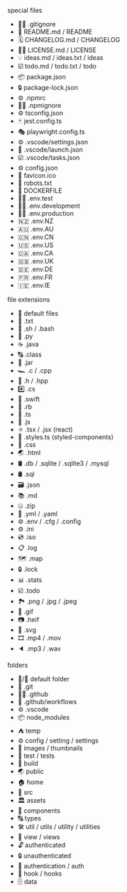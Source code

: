special files

- 🤷‍♀️ .gitignore
- 📰 README.md / README
- 🗓 CHANGELOG.md / CHANGELOG
- 👩‍⚖️ LICENSE.md / LICENSE
- 💡 ideas.md / ideas.txt / ideas
- ☑️ todo.md / todo.txt / todo
- 📦 package.json
- 🔒 package-lock.json
- ⚙️ .npmrc
- 🤷‍♀️ .npmignore
- ⚙️ tsconfig.json
- 🃏 jest.config.ts
- 🎭 playwright.config.ts
- ⚙️ .vscode/settings.json
- 🚀 .vscode/launch.json
- ☑️ .vscode/tasks.json
- ⚙️ config.json
- 🌠 favicon.ico
- 🤖 robots.txt
- 🐳 DOCKERFILE
- 👩‍🔬 .env.test
- 👷‍♂️ .env.development
- 👨‍🚀 .env.production
- 🇳🇿 .env.NZ
- 🇦🇺 .env.AU
- 🇨🇳 .env.CN
- 🇺🇸 .env.US
- 🇨🇦 .env.CA
- 🇬🇧 .env.UK
- 🇩🇪 .env.DE
- 🇫🇷 .env.FR
- 🇮🇪 .env.IE

file extensions

- 📄 default files
- 📝 .txt
- 🐚 .sh / .bash
- 🐍 .py
- ☕️ .java
- 🔠 .class
- 🍯 .jar
- 🏎 .c / .cpp
- 🤠 .h / .hpp
- #️⃣ .cs
- 🦩 .swift
- 💎 .rb
- 📘 .ts
- 📒 .js
- ⚛️ .tsx / .jsx (react)
- 💅 .styles.ts (styled-components)
- 💄 .css
- 🌏 .html
- 🛢 .db / .sqlite / .sqlite3 / .mysql
- 🛢 .sql
- 🗃 .json
- 📚 .md
- 🤐 .zip
- 🚀 .yml / .yaml
- ⚙️ .env / .cfg / .config
- ⚙️ .ini
- 💿 .iso
- 📋 .log
- 🗺 .map
- 🔒 .lock
- 📊 .stats
- ☑️ .todo
- 🏞 .png / .jpg / .jpeg
- 💃 .gif
- 📷 .heif
- 🎨 .svg
- 🎞 .mp4 / .mov
- 🔈 .mp3 / .wav

folders

- 📁/📂 default folder
- 🌿 .git
- 🧑‍💻 .github
- 🚀 .github/workflows
- ⚙️ .vscode
- 📦 node_modules
- ⛺️ temp
- ⚙️ config / setting / settings
- 🌠 images / thumbnails
- 🧪 test / tests
- 🔨 build
- 🌏 public
- 🏠 home
- 🚰 src
- 🏛 assets
- 🧱 components
- 🔠 types
- 🛠 util / utils / utility / utilities
- 👀 view / views
- 🔓 authenticated
- 🔒 unauthenticated
- 🔐 authentication / auth
- 🎣 hook / hooks
- 🗄 data
